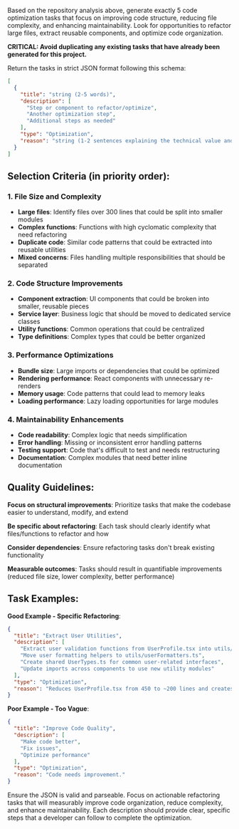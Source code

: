Based on the repository analysis above, generate exactly 5 code optimization tasks that focus on improving code structure, reducing file complexity, and enhancing maintainability. Look for opportunities to refactor large files, extract reusable components, and optimize code organization.

**CRITICAL: Avoid duplicating any existing tasks that have already been generated for this project.**

Return the tasks in strict JSON format following this schema:

```json
[
  {
    "title": "string (2-5 words)",
    "description": [
      "Step or component to refactor/optimize",
      "Another optimization step",
      "Additional steps as needed"
    ],
    "type": "Optimization",
    "reason": "string (1-2 sentences explaining the technical value and maintainability benefits)"
  }
]
```

## Selection Criteria (in priority order):

### 1. File Size and Complexity
- **Large files**: Identify files over 300 lines that could be split into smaller modules
- **Complex functions**: Functions with high cyclomatic complexity that need refactoring
- **Duplicate code**: Similar code patterns that could be extracted into reusable utilities
- **Mixed concerns**: Files handling multiple responsibilities that should be separated

### 2. Code Structure Improvements
- **Component extraction**: UI components that could be broken into smaller, reusable pieces
- **Service layer**: Business logic that should be moved to dedicated service classes
- **Utility functions**: Common operations that could be centralized
- **Type definitions**: Complex types that could be better organized

### 3. Performance Optimizations
- **Bundle size**: Large imports or dependencies that could be optimized
- **Rendering performance**: React components with unnecessary re-renders
- **Memory usage**: Code patterns that could lead to memory leaks
- **Loading performance**: Lazy loading opportunities for large modules

### 4. Maintainability Enhancements
- **Code readability**: Complex logic that needs simplification
- **Error handling**: Missing or inconsistent error handling patterns
- **Testing support**: Code that's difficult to test and needs restructuring
- **Documentation**: Complex modules that need better inline documentation

## Quality Guidelines:

**Focus on structural improvements**: Prioritize tasks that make the codebase easier to understand, modify, and extend

**Be specific about refactoring**: Each task should clearly identify what files/functions to refactor and how

**Consider dependencies**: Ensure refactoring tasks don't break existing functionality

**Measurable outcomes**: Tasks should result in quantifiable improvements (reduced file size, lower complexity, better performance)

## Task Examples:

**Good Example - Specific Refactoring**:
```json
{
  "title": "Extract User Utilities",
  "description": [
    "Extract user validation functions from UserProfile.tsx into utils/userValidation.ts",
    "Move user formatting helpers to utils/userFormatters.ts", 
    "Create shared UserTypes.ts for common user-related interfaces",
    "Update imports across components to use new utility modules"
  ],
  "type": "Optimization",
  "reason": "Reduces UserProfile.tsx from 450 to ~200 lines and creates reusable utilities for other components."
}
```

**Poor Example - Too Vague**:
```json
{
  "title": "Improve Code Quality",
  "description": [
    "Make code better",
    "Fix issues",
    "Optimize performance"
  ],
  "type": "Optimization", 
  "reason": "Code needs improvement."
}
```

Ensure the JSON is valid and parseable. Focus on actionable refactoring tasks that will measurably improve code organization, reduce complexity, and enhance maintainability. Each description should provide clear, specific steps that a developer can follow to complete the optimization.